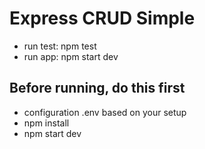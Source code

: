 ﻿# Express CRUD Simple
 - run test: npm test
 - run app: npm start dev

 ## Before running, do this first
 - configuration .env based on your setup
 - npm install
 - npm start dev
